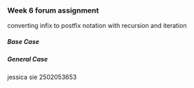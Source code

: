### Week 6 forum assignment 
converting infix to postfix notation with recursion and iteration


##### Base Case

##### General Case



jessica sie 2502053653

